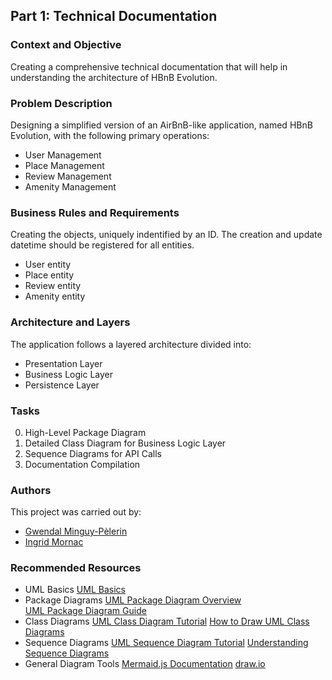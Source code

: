 ## **Part 1: Technical Documentation**
### **Context and Objective**
Creating a comprehensive technical documentation that will help in understanding the architecture of HBnB Evolution.

### **Problem Description**
Designing a simplified version of an AirBnB-like application, named HBnB Evolution, with the following primary operations:
- User Management
- Place Management
- Review Management
- Amenity Management

### **Business Rules and Requirements**
Creating the objects, uniquely indentified by an ID.
The creation and update datetime should be registered for all entities.
- User entity
- Place entity
- Review entity
- Amenity entity

### **Architecture and Layers**
The application follows a layered architecture divided into:
- Presentation Layer
- Business Logic Layer
- Persistence Layer

### **Tasks**
0. High-Level Package Diagram
1. Detailed Class Diagram for Business Logic Layer
2. Sequence Diagrams for API Calls
3. Documentation Compilation

### **Authors**
This project was carried out by:
- [Gwendal Minguy-Pèlerin](https://github.com/gwendalminguy/)
- [Ingrid Mornac](https://github.com/Mornac/)

### **Recommended Resources**
- UML Basics
[UML Basics](https://github.com/Mornac/holbertonschool-hbnb/blob/main/media/png/OOP%20-%20Introduction%20to%20UML%20Public.pdf)
- Package Diagrams
[UML Package Diagram Overview](https://www.uml-diagrams.org/package-diagrams.html)  
[UML Package Diagram Guide](https://www.visual-paradigm.com/guide/uml-unified-modeling-language/what-is-package-diagram/)
- Class Diagrams
[UML Class Diagram Tutorial](https://creately.com/blog/software-teams/class-diagram-tutorial/)
[How to Draw UML Class Diagrams](https://www.visual-paradigm.com/guide/uml-unified-modeling-language/what-is-class-diagram/)
- Sequence Diagrams
[UML Sequence Diagram Tutorial](https://creately.com/guides/sequence-diagram-tutorial/)
[Understanding Sequence Diagrams](https://www.uml-diagrams.org/sequence-diagrams.html)
- General Diagram Tools
[Mermaid.js Documentation](http://mermaid.js.org/)
[draw.io](https://www.drawio.com/)

